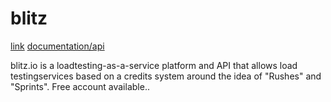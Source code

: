 # blitz

[link](http://blitz.io/)
[documentation/api](http://docs.blitz.io/overview/introducing-blitz)

blitz.io is a loadtesting-as-a-service platform and API that allows load testingservices based on a credits system around the idea of "Rushes" and "Sprints".  Free account available.. 

